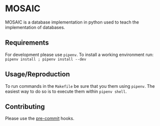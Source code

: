 # MOSAIC

MOSAIC is a database implementation in python used to teach the implementation
of databases.

## Requirements

For development please use `pipenv`. To install a working environment run:
`pipenv install ; pipenv install --dev`

## Usage/Reproduction

To run commands in the `Makefile` be sure that you them using `pipenv`. The
easiest way to do so is to execute them within `pipenv shell`.

## Contributing

Please use the [pre-commit](https://pre-commit.com/) hooks.
